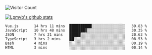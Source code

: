 ![Visitor Count](https://profile-counter.glitch.me/Lpmvb/count.svg)

[![Lpmvb's github stats](https://github-readme-stats.vercel.app/api?username=lpmvb&show_icons=true&title_color=fff&icon_color=79ff97&text_color=9f9f9f&bg_color=151515)](https://github.com/anuraghazra/github-readme-stats)

<!--
Here are some ideas to get you started:

- 🔭 I’m currently working on ...
- 🌱 I’m currently learning ...
- 👯 I’m looking to collaborate on ...
- 🤔 I’m looking for help with ...
- 💬 Ask me about ...
- 📫 How to reach me: ...
- 😄 Pronouns: ...
- ⚡ Fun fact: ...
-->

<!--START_SECTION:waka-->

```text
Vue.js       14 hrs 11 mins  ██████████░░░░░░░░░░░░░░░   39.83 %
JavaScript   10 hrs 48 mins  ███████▓░░░░░░░░░░░░░░░░░   30.35 %
JSON         7 hrs 21 mins   █████░░░░░░░░░░░░░░░░░░░░   20.63 %
TypeScript   3 hrs 2 mins    ██░░░░░░░░░░░░░░░░░░░░░░░   08.53 %
Bash         4 mins          ░░░░░░░░░░░░░░░░░░░░░░░░░   00.19 %
HTML         3 mins          ░░░░░░░░░░░░░░░░░░░░░░░░░   00.14 %
```

<!--END_SECTION:waka-->

